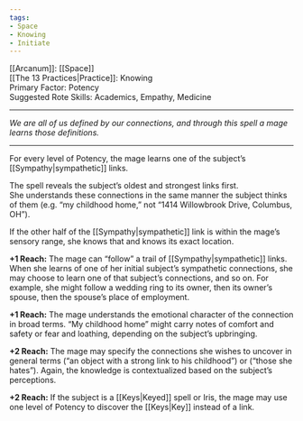 ```yaml
---
tags:
- Space
- Knowing
- Initiate
---
```


[[Arcanum]]: [[Space]]\
[[The 13 Practices|Practice]]: Knowing\
Primary Factor: Potency\
Suggested Rote Skills: Academics, Empathy, Medicine

---

_We are all of us defined by our connections, and through this spell a mage learns those definitions._

---

For every level of Potency, the mage learns one of the subject’s [[Sympathy|sympathetic]] links.

The spell reveals the subject’s oldest and strongest links first.\
She understands these connections in the same manner the subject thinks of them (e.g. “my childhood home,” not “1414 Willowbrook Drive, Columbus, OH”).

If the other half of the [[Sympathy|sympathetic]] link is within the mage’s sensory range, she knows that and knows its exact location.

**+1 Reach:** The mage can “follow” a trail of [[Sympathy|sympathetic]] links. When she learns of one of her initial subject’s sympathetic connections, she may choose to learn one of that subject’s connections, and so on. For example, she might follow a wedding ring to its owner, then its owner’s spouse, then the spouse’s place of employment.

**+1 Reach:** The mage understands the emotional character of the connection in broad terms. “My childhood home” might carry notes of comfort and safety or fear and loathing, depending on the subject’s upbringing.

**+2 Reach:** The mage may specify the connections she wishes to uncover in general terms (“an object with a strong link to his childhood”) or (“those she hates”). Again, the knowledge is contextualized based on the subject’s perceptions.

**+2 Reach:** If the subject is a [[Keys|Keyed]] spell or Iris, the mage may use one level of Potency to discover the [[Keys|Key]] instead of a link.